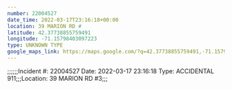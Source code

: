 ```yaml
---
number: 22004527
date_time: 2022-03-17T23:16:18+00:00
location: 39 MARION RD #
latitude: 42.37738855759491
longitude: -71.15798403097223
type: UNKNOWN TYPE
google_maps_link: https://maps.google.com/?q=42.37738855759491,-71.15798403097223
---
```


;;;;;;Incident #: 22004527  Date: 2022-03-17 23:16:18   Type: ACCIDENTAL 911;;;Location: 39 MARION RD #3;;;
